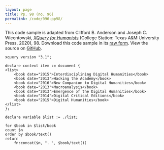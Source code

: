 ```yaml
---
layout: page
title: Pp. 98 (no. 96)
permalink: /code/096-pp98/
---
```


This code sample is adapted from Clifford B. Anderson and Joseph C. Wicentowski, 
[_XQuery for Humanists_](/) (College Station: Texas A&M University Press, 2020), 98. 
Download this code sample in its [raw form](/code/096-pp98/096-pp98.xq).
View the source on [GitHub](https://github.com/coding4humanists/xquery4humanists/blob/release/code/096-pp98/096-pp98.xq).

```xquery
xquery version "3.1";

declare context item := document {
<list>
    <book date="2015">Interdisciplining Digital Humanities</book>
    <book date="2013">Hacking the Academy</book>
    <book date="2016">New Companion to Digital Humanities</book>
    <book date="2013">Macroanalysis</book>
    <book date="2013">Emergence of the Digital Humanities</book>
    <book date="2014">Digital Critical Editions</book>
    <book date="2015">Digital Humanities</book>
</list>
};

declare variable $list := ./list;

for $book in $list/book
count $n
order by $book/text()
return
    fn:concat($n, ". ", $book/text())
```  
